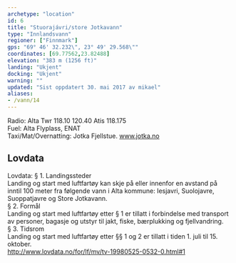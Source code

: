 ```yaml
---
archetype: "location"
id: 6
title: "Stuorajávri/store Jotkavann"
type: "Innlandsvann"
regioner: ["Finnmark"]
gps: "69° 46' 32.232\", 23° 49' 29.568\""
coordinates: [69.77562,23.82488]
elevation: "383 m (1256 ft)"
landing: "Ukjent"
docking: "Ukjent"
warning: ""
updated: "Sist oppdatert 30. mai 2017 av mikael"
aliases:
- /vann/14
---
```


Radio: Alta Twr 118.10 120.40 Atis 118.175\
Fuel:  Alta Flyplass, ENAT\
Taxi/Mat/Overnatting:  Jotka Fjellstue. www.jotka.no

## Lovdata

Lovdata: § 1. Landingssteder\
Landing og start med luftfartøy kan skje på eller innenfor en avstand på inntil 100 meter fra følgende vann i Alta kommune: Iesjavri, Suolojavre, Suoppatjavre og Store Jotkavann.\
§ 2. Formål\
Landing og start med luftfartøy etter § 1 er tillatt i forbindelse med transport av personer, bagasje og utstyr til jakt, fiske, bærplukking og fjellvandring.\
§ 3. Tidsrom\
Landing og start med luftfartøy etter §§ 1 og 2 er tillatt i tiden 1. juli til 15. oktober.\
http://www.lovdata.no/for/lf/mv/tv-19980525-0532-0.html#1
